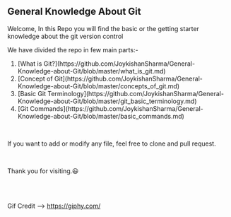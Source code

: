 <h2>General Knowledge About Git</h2>

Welcome, In this Repo you will find the basic or the getting starter knowledge about the git version control

We have divided the repo in few main parts:-
<ol>
    <li> 
        [What is Git?](https://github.com/JoykishanSharma/General-Knowledge-about-Git/blob/master/what_is_git.md)
    </li>
    <li> 
        [Concept of Git](https://github.com/JoykishanSharma/General-Knowledge-about-Git/blob/master/concepts_of_git.md)
    </li>
    <li> 
        [Basic Git Terminology](https://github.com/JoykishanSharma/General-Knowledge-about-Git/blob/master/git_basic_terminology.md)
    </li>
    <li> 
        [Git Commands](https://github.com/JoykishanSharma/General-Knowledge-about-Git/blob/master/basic_commands.md)
    </li>
</ol>

<br>

If you want to add or modify any file, feel free to clone and pull request.

<br>

Thank you for visiting.:smiley: 

<br><br>

Gif Credit --> https://giphy.com/